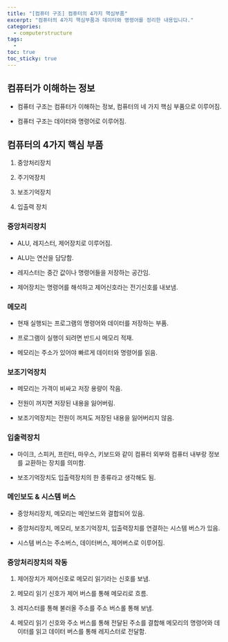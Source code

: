 ```yaml
---
title: "[컴퓨터 구조] 컴퓨터의 4가지 핵심부품"
excerpt: "컴퓨터의 4가지 핵심부품과 데이터와 명령어를 정리한 내용입니다."
categories:
  - computerstructure
tags:
  - 
toc: true
toc_sticky: true
--- 
```


## 컴퓨터가 이해하는 정보   

* 컴퓨터 구조는 컴퓨터가 이해하는 정보, 컴퓨터의 네 가지 핵심 부품으로 이루어짐.

* 컴퓨터 구조는 데이터와 명령어로 이루어짐.   

## 컴퓨터의 4가지 핵심 부품

1. 중앙처리장치

2. 주기억장치

3. 보조기억장치

4. 입출력 장치

### 중앙처리장치   

* ALU, 레지스터, 제어장치로 이루어짐.

* ALU는 연산을 담당함.

* 레지스터는 중간 값이나 명령어들을 저장하는 공간임.

* 제어장치는 명령어를 해석하고 제어신호라는 전기신호를 내보냄.

### 메모리

* 현재 실행되는 프로그램의 명령어와 데이터를 저장하는 부품.

* 프로그램이 실행이 되려면 반드시 메모리 적재.

* 메모리는 주소가 있어야 빠르게 데이터와 명령어를 읽음.

### 보조기억장치

* 메모리는 가격이 비싸고 저장 용량이 작음.

* 전원이 꺼지면 저장된 내용을 잃어버림.

* 보조기억장치는 전원이 꺼져도 저장된 내용을 잃어버리지 않음.

### 입출력장치

* 마이크, 스피커, 프린터, 마우스, 키보드와 같이 컴퓨터 외부와 컴퓨터 내부랑 정보를 교환하는 장치를 의미함.

* 보조기억장치도 입출력장치의 한 종류라고 생각해도 됨.

### 메인보도 & 시스템 버스

* 중앙처리장치, 메모리는 메인보드와 결합되어 있음.

* 중앙처리장치, 메모리, 보조기억장치, 입출력장치를 연결하는 시스템 버스가 있음.

* 시스템 버스는 주소버스, 데이터버스, 제어버스로 이루어짐.

### 중앙처리장치의 작동
1. 제어장치가 제어신호로 메모리 읽기라는 신호를 보냄.

2. 메모리 읽기 신호가 제어 버스를 통해 메모리로 흐름.

3. 레지스터를 통해 불러올 주소를 주소 버스롤 통해 보냄.

4. 메모리 읽기 신호와 주소 버스를 통해 전달된 주소를 결합해 메모리의 명령어와 데이터를 읽고 데이터 버스를 통해 레지스터로 전달함.
